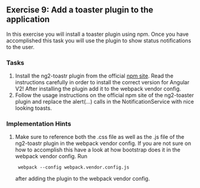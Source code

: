 ## Exercise 9: Add a toaster plugin to the application ##

In this exercise you will install a toaster plugin using npm. Once you have accomplished this task you will use the plugin to show status notifications to the user.

### Tasks ###
 
1. Install the ng2-toastr plugin from the official [npm site](https://www.npmjs.com/package/ng2-toastr). Read the instructions carefully in order to install the correct version for Angular V2! After installing the plugin add it to the webpack vendor config.
1. Follow the usage instructions on the official npm site of the ng2-toaster plugin and replace the alert(...) calls in the NotificationService with nice looking toasts.

### Implementation Hints ###

1. Make sure to reference both the .css file as well as the .js file of the ng2-toastr plugin in the webpack vendor config. If you are not sure on how to accomplish this have a look at how bootstrap does it in the webpack vendor config. Run 

		webpack --config webpack.vendor.config.js

	after adding the plugin to the webpack vendor config.